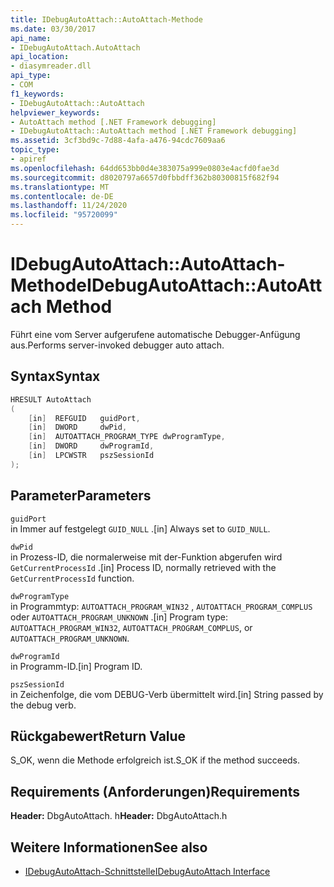 ```yaml
---
title: IDebugAutoAttach::AutoAttach-Methode
ms.date: 03/30/2017
api_name:
- IDebugAutoAttach.AutoAttach
api_location:
- diasymreader.dll
api_type:
- COM
f1_keywords:
- IDebugAutoAttach::AutoAttach
helpviewer_keywords:
- AutoAttach method [.NET Framework debugging]
- IDebugAutoAttach::AutoAttach method [.NET Framework debugging]
ms.assetid: 3cf3bd9c-7d88-4afa-a476-94cdc7609aa6
topic_type:
- apiref
ms.openlocfilehash: 64dd653bb0d4e383075a999e0803e4acfd0fae3d
ms.sourcegitcommit: d8020797a6657d0fbbdff362b80300815f682f94
ms.translationtype: MT
ms.contentlocale: de-DE
ms.lasthandoff: 11/24/2020
ms.locfileid: "95720099"
---
```

# <a name="idebugautoattachautoattach-method"></a><span data-ttu-id="5119b-102">IDebugAutoAttach::AutoAttach-Methode</span><span class="sxs-lookup"><span data-stu-id="5119b-102">IDebugAutoAttach::AutoAttach Method</span></span>

<span data-ttu-id="5119b-103">Führt eine vom Server aufgerufene automatische Debugger-Anfügung aus.</span><span class="sxs-lookup"><span data-stu-id="5119b-103">Performs server-invoked debugger auto attach.</span></span>  
  
## <a name="syntax"></a><span data-ttu-id="5119b-104">Syntax</span><span class="sxs-lookup"><span data-stu-id="5119b-104">Syntax</span></span>  
  
```cpp  
HRESULT AutoAttach  
(  
    [in]  REFGUID   guidPort,  
    [in]  DWORD     dwPid,  
    [in]  AUTOATTACH_PROGRAM_TYPE dwProgramType,  
    [in]  DWORD     dwProgramId,  
    [in]  LPCWSTR   pszSessionId  
);  
```  
  
## <a name="parameters"></a><span data-ttu-id="5119b-105">Parameter</span><span class="sxs-lookup"><span data-stu-id="5119b-105">Parameters</span></span>  

 `guidPort`  
 <span data-ttu-id="5119b-106">in Immer auf festgelegt `GUID_NULL` .</span><span class="sxs-lookup"><span data-stu-id="5119b-106">[in] Always set to `GUID_NULL`.</span></span>  
  
 `dwPid`  
 <span data-ttu-id="5119b-107">in Prozess-ID, die normalerweise mit der-Funktion abgerufen wird `GetCurrentProcessId` .</span><span class="sxs-lookup"><span data-stu-id="5119b-107">[in] Process ID, normally retrieved with the `GetCurrentProcessId` function.</span></span>  
  
 `dwProgramType`  
 <span data-ttu-id="5119b-108">in Programmtyp: `AUTOATTACH_PROGRAM_WIN32` , `AUTOATTACH_PROGRAM_COMPLUS` oder `AUTOATTACH_PROGRAM_UNKNOWN` .</span><span class="sxs-lookup"><span data-stu-id="5119b-108">[in] Program type: `AUTOATTACH_PROGRAM_WIN32`, `AUTOATTACH_PROGRAM_COMPLUS`, or `AUTOATTACH_PROGRAM_UNKNOWN`.</span></span>  
  
 `dwProgramId`  
 <span data-ttu-id="5119b-109">in Programm-ID.</span><span class="sxs-lookup"><span data-stu-id="5119b-109">[in] Program ID.</span></span>  
  
 `pszSessionId`  
 <span data-ttu-id="5119b-110">in Zeichenfolge, die vom DEBUG-Verb übermittelt wird.</span><span class="sxs-lookup"><span data-stu-id="5119b-110">[in] String passed by the debug verb.</span></span>  
  
## <a name="return-value"></a><span data-ttu-id="5119b-111">Rückgabewert</span><span class="sxs-lookup"><span data-stu-id="5119b-111">Return Value</span></span>  

 <span data-ttu-id="5119b-112">S_OK, wenn die Methode erfolgreich ist.</span><span class="sxs-lookup"><span data-stu-id="5119b-112">S_OK if the method succeeds.</span></span>  
  
## <a name="requirements"></a><span data-ttu-id="5119b-113">Requirements (Anforderungen)</span><span class="sxs-lookup"><span data-stu-id="5119b-113">Requirements</span></span>  

 <span data-ttu-id="5119b-114">**Header:** DbgAutoAttach. h</span><span class="sxs-lookup"><span data-stu-id="5119b-114">**Header:** DbgAutoAttach.h</span></span>  
  
## <a name="see-also"></a><span data-ttu-id="5119b-115">Weitere Informationen</span><span class="sxs-lookup"><span data-stu-id="5119b-115">See also</span></span>

- [<span data-ttu-id="5119b-116">IDebugAutoAttach-Schnittstelle</span><span class="sxs-lookup"><span data-stu-id="5119b-116">IDebugAutoAttach Interface</span></span>](idebugautoattach-interface.md)
